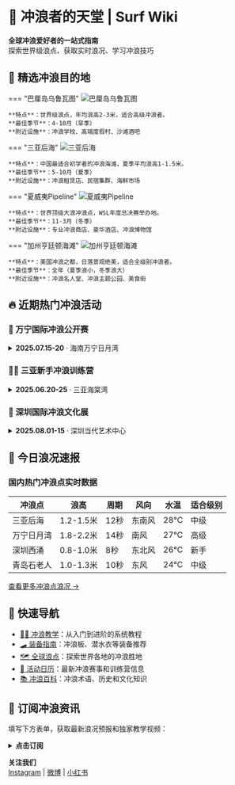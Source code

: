 # 🌊 冲浪者的天堂 | Surf Wiki

**全球冲浪爱好者的一站式指南**  
探索世界级浪点、获取实时浪况、学习冲浪技巧

## 🌅 精选冲浪目的地

=== "巴厘岛乌鲁瓦图"
    ![巴厘岛乌鲁瓦图](https://picsum.photos/id/1036/800/400)
    
    **特点**：世界级浪点，年均浪高2-3米，适合高级冲浪者。  
    **最佳季节**：4-10月（旱季）  
    **附近设施**：冲浪学校、高端度假村、沙滩酒吧  

=== "三亚后海"
    ![三亚后海](https://picsum.photos/id/1037/800/400)
    
    **特点**：中国最适合初学者的冲浪海滩，夏季平均浪高1-1.5米。  
    **最佳季节**：5-10月（夏季）  
    **附近设施**：冲浪租赁店、民宿集群、海鲜市场  

=== "夏威夷Pipeline"
    ![夏威夷Pipeline](https://picsum.photos/id/1038/800/400)
    
    **特点**：世界顶级大浪冲浪点，WSL年度总决赛举办地。  
    **最佳季节**：11-3月（冬季）  
    **附近设施**：专业冲浪商店、豪华酒店、冲浪博物馆  

=== "加州亨廷顿海滩"
    ![加州亨廷顿海滩](https://picsum.photos/id/1061/800/400)
    
    **特点**：美国冲浪之都，日落景观绝美，适合全级别冲浪者。  
    **最佳季节**：全年（夏季浪小，冬季浪大）  
    **附近设施**：冲浪名人堂、冲浪主题公园、美食街  


## 🔥 近期热门冲浪活动

### 🌊 万宁国际冲浪公开赛
<details markdown>
<summary markdown><b>2025.07.15-20</b> · 海南万宁日月湾</summary>

![万宁冲浪赛](https://picsum.photos/id/1062/600/300)

**亚洲顶级冲浪赛事**  
包含男子/女子短板、长板项目，世界排名积分赛。  
[了解详情 🚀](events/wanning-2025)
</details>


### 🏄‍♀️ 三亚新手冲浪训练营
<details markdown="1">
<summary><b>2025.06.20-25</b> · 三亚海棠湾</summary>

![三亚训练营](https://picsum.photos/id/1063/600/300)

**5天4夜系统教学**  
含装备租赁、海滩住宿及冲浪理论课程，适合零基础学员。  
[立即报名 🌟](courses/sanya-training)
</details>


### 🎨 深圳国际冲浪文化展
<details markdown="1">
<summary><b>2025.08.01-15</b> · 深圳当代艺术中心</summary>

![深圳冲浪展](https://picsum.photos/id/1064/600/300)

**全球冲浪历史与装备进化主题展览**  
含古董冲浪板收藏、VR冲浪体验及艺术家分享会。  
[查看详情 📖](exhibitions/shenzhen-2025)
</details>


## 🌊 今日浪况速报

### 国内热门冲浪点实时数据

| 冲浪点       | 浪高       | 周期   | 风向   | 水温  | 适合级别 |
|--------------|------------|--------|--------|-------|----------|
| 三亚后海     | 1.2-1.5米  | 12秒   | 东南风 | 28°C  | 中级     |
| 万宁日月湾   | 1.8-2.2米  | 14秒   | 南风   | 27°C  | 高级     |
| 深圳西涌     | 0.8-1.0米  | 8秒    | 东北风 | 26°C  | 新手     |
| 青岛石老人   | 1.0-1.3米  | 10秒   | 东风   | 24°C  | 中级     |

[查看更多冲浪点浪况 →](map)


## 🧭 快速导航

- [🏄‍♂️ 冲浪教学](lessons)：从入门到进阶的系统教程
- [🛹 装备指南](gear)：冲浪板、潜水衣等装备推荐
- [🗺️ 全球浪点](map)：探索世界各地的冲浪胜地
- [📅 活动日历](events)：最新冲浪赛事和训练营信息
- [📚 冲浪百科](wiki)：冲浪术语、历史和文化知识


## 📣 订阅冲浪资讯

填写下方表单，获取最新浪况预报和独家教学视频：
<details markdown="1">
<summary><b>点击订阅</b></summary>
<form action="URL_ADDRESS<form action="https://example.com/subscribe" method="post">
  <label for="email">邮箱地址：</label>
  <input type="email" id="email" name="email" required>
  <button type="submit">订阅</button>
</form>
</details>

**关注我们**  
[Instagram](https://instagram.com/surfwiki) | [微博](https://weibo.com/surfwiki) | [小红书](https://xiaohongshu.com/surfwiki)